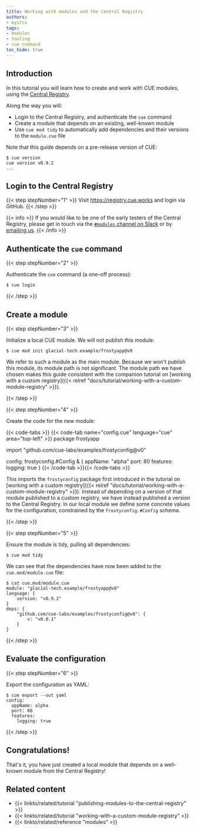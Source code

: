 ```yaml
---
title: Working with modules and the Central Registry
authors:
- myitcv
tags:
- modules
- tooling
- cue command
toc_hide: true
---
```


## Introduction

In this tutorial you will learn how to create and work with CUE modules,
using the [Central Registry](https://registry.cue.works).

Along the way you will:

- Login to the Central Registry, and authenticate the `cue` command
- Create a module that depends on an existing, well-known module
- Use `cue mod tidy` to automatically add dependencies and their versions to the `module.cue` file

Note that this guide depends on a pre-release version of CUE:

```text { title="TERMINAL" codeToCopy="Y3VlIHZlcnNpb24=" }
$ cue version
cue version v0.9.2
...
```

## Login to the Central Registry

{{< step stepNumber="1" >}}
Visit https://registry.cue.works and login via GitHub.
{{< /step >}}

{{< info >}}
If you would like to be one of the early testers of the Central Registry, please
get in touch via the [`#modules` channel on
Slack](https://join.slack.com/t/cuelang/shared_invite/enQtNzQwODc3NzYzNTA0LTAxNWQwZGU2YWFiOWFiOWQ4MjVjNGQ2ZTNlMmIxODc4MDVjMDg5YmIyOTMyMjQ2MTkzMTU5ZjA1OGE0OGE1NmE)
or by <a href="mailto:contact@cue.works?subject=Joining the Central Registry experiment">emailing us</a>.
{{< /info >}}

## Authenticate the `cue` command

{{< step stepNumber="2" >}}

Authenticate the `cue` command (a one-off process):

```text { title="TERMINAL" codeToCopy="Y3VlIGxvZ2lu" }
$ cue login
```

{{< /step >}}

## Create a module

{{< step stepNumber="3" >}}

Initialize a local CUE module. We will not publish this module:

```text { title="TERMINAL" codeToCopy="Y3VlIG1vZCBpbml0IGdsYWNpYWwtdGVjaC5leGFtcGxlL2Zyb3N0eWFwcEB2MA==" }
$ cue mod init glacial-tech.example/frostyapp@v0
```

We refer to such a module as the main module. Because we won't publish this
module, its module path is not significant. The module path we have chosen makes
this guide consistent with the companion tutorial on [working with a custom registry]({{<
relref "docs/tutorial/working-with-a-custom-module-registry" >}}).

{{< /step >}}

{{< step stepNumber="4" >}}

Create the code for the new module:

{{< code-tabs >}}
{{< code-tab name="config.cue" language="cue" area="top-left" >}}
package frostyapp

import "github.com/cue-labs/examples/frostyconfig@v0"

config: frostyconfig.#Config & {
	appName: "alpha"
	port:    80
	features: logging: true
}
{{< /code-tab >}}{{< /code-tabs >}}

This imports the `frostyconfig` package first introduced in the tutorial on
[working with a custom registry]({{< relref
"docs/tutorial/working-with-a-custom-module-registry" >}}). Instead of depending
on a version of that module published to a custom registry, we have instead
published a version to the Central Registry. In our local module we define some
concrete values for the configuration, constrained by the `frostyconfig.#Config`
schema.

{{< /step >}}

{{< step stepNumber="5" >}}

Ensure the module is tidy, pulling all dependencies:
```text { title="TERMINAL" codeToCopy="Y3VlIG1vZCB0aWR5" }
$ cue mod tidy
```

We can see that the dependencies have now been added to the `cue.mod/module.cue` file:

```text { title="TERMINAL" codeToCopy="Y2F0IGN1ZS5tb2QvbW9kdWxlLmN1ZQ==" }
$ cat cue.mod/module.cue
module: "glacial-tech.example/frostyapp@v0"
language: {
	version: "v0.9.2"
}
deps: {
	"github.com/cue-labs/examples/frostyconfig@v0": {
		v: "v0.0.1"
	}
}
```

{{< /step >}}

## Evaluate the configuration

{{< step stepNumber="6" >}}

Export the configuration as YAML:


```text { title="TERMINAL" codeToCopy="Y3VlIGV4cG9ydCAtLW91dCB5YW1s" }
$ cue export --out yaml
config:
  appName: alpha
  port: 80
  features:
    logging: true
```

{{< /step >}}

## Congratulations!

That's it, you have just created a local module that depends on a well-known
module from the Central Registry!

## Related content

- {{< linkto/related/tutorial "publishing-modules-to-the-central-registry" >}}
- {{< linkto/related/tutorial "working-with-a-custom-module-registry" >}}
- {{< linkto/related/reference "modules" >}}
